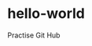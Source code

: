 # hello-world
Practise Git Hub
<body bgcolor='red>
<h1> My Name is Dwayne Springer</h1>
  </body>
I am 6ft 225 lbs.
